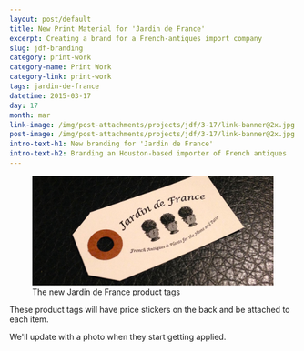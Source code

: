 ```yaml
---
layout: post/default
title: New Print Material for 'Jardin de France'
excerpt: Creating a brand for a French-antiques import company
slug: jdf-branding
category: print-work
category-name: Print Work
category-link: print-work
tags: jardin-de-france
datetime: 2015-03-17
day: 17
month: mar
link-image: /img/post-attachments/projects/jdf/3-17/link-banner@2x.jpg
post-image: /img/post-attachments/projects/jdf/3-17/link-banner@2x.jpg
intro-text-h1: New branding for 'Jardin de France'
intro-text-h2: Branding an Houston-based importer of French antiques
---
```

<article id="jdf-branding">
	<div class="row side-padding">
		<figure>
			<img src="/img/post-attachments/projects/jdf/3-17/link-banner@2x.jpg" alt="Jardin de France Product Tag">
			<figcaption>The new Jardin de France product tags</figcaption>
		</figure>
		<div class="verbiage">
			<p>These product tags will have price stickers on the back and be attached to each item.</p>
			<p>We'll update with a photo when they start getting applied.</p>
		</div>
	</div>
</article>